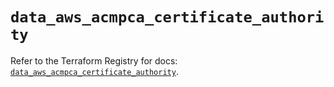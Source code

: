 # `data_aws_acmpca_certificate_authority`

Refer to the Terraform Registry for docs: [`data_aws_acmpca_certificate_authority`](https://registry.terraform.io/providers/hashicorp/aws/6.10.0/docs/data-sources/acmpca_certificate_authority).
